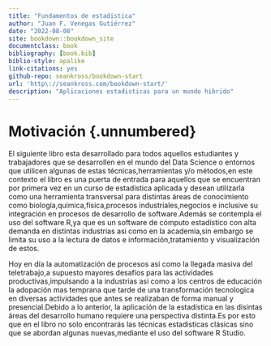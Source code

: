 ```yaml
---
title: "Fundamentos de estadistica"
author: "Juan F. Venegas Gutiérrez"
date: "2022-08-08"
site: bookdown::bookdown_site
documentclass: book
bibliography: [book.bib]
biblio-style: apalike
link-citations: yes
github-repo: seankross/bookdown-start
url: 'http\://seankross.com/bookdown-start/'
description: "Aplicaciones estadisticas para un mundo hibrido"
---
```


# Motivación {.unnumbered}

El siguiente libro esta desarrollado para todos aquellos estudiantes y trabajadores que se desarrollen en el mundo del Data Science o entornos que utilicen algunas de estas técnicas,herramientas y/o métodos,en este contexto el libro es una puerta de entrada para aquellos que se encuentran por primera vez en un curso de estadística aplicada y desean utilizarla como una herramienta transversal para distintas áreas de conocimiento como biología,química,física,procesos industriales,negocios e inclusive su integración en procesos de desarrollo de software.Además se contempla el uso del software R,ya que es un software de cómputo estadístico 
con alta demanda en distintas industrias asi como en la academia,sin embargo se limita su uso
a la lectura de datos e información,tratamiento y visualización de estos.

Hoy en día la automatización de procesos asi como la llegada masiva del teletrabajo,a supuesto 
mayores desafíos para las actividades productivas,impulsando a la industrias asi como a los centros de educación la adopación mas temprana que tarde de una transformación tecnologica en diversas actividades que
antes se realizaban de forma manual y presencial.Debido a lo anterior, la aplicación de la estadística en 
las disintas áreas del desarrollo humano requiere una perspectiva distinta.Es por esto que en el libro no solo encontrarás
las técnicas estadisticas clásicas sino que se abordan algunas nuevas,mediante el uso del software R Studio.
